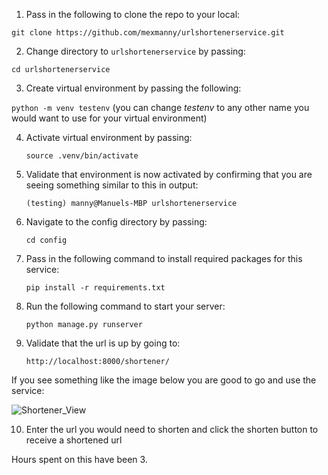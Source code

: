 1. Pass in the following to clone the repo to your local:

`git clone https://github.com/mexmanny/urlshortenerservice.git`

2. Change directory to `urlshortenerservice` by passing:

`cd urlshortenerservice`

3. Create virtual environment by passing the following:

`python -m venv testenv` (you can change *testenv* to any other name you would want to use for your virtual environment)

4. Activate virtual environment by passing:

    `source .venv/bin/activate`

5. Validate that environment is now activated by confirming that you are seeing something similar to this in output:

   `(testing) manny@Manuels-MBP urlshortenerservice`

6. Navigate to the config directory by passing:

    `cd config`
    
7. Pass in the following command to install required packages for this service:

    `pip install -r requirements.txt`

8. Run the following command to start your server:

    `python manage.py runserver`
    
9. Validate that the url is up by going to:

    `http://localhost:8000/shortener/`
    
If you see something like the image below you are good to go and use the service:
    
![Shortener_View](https://user-images.githubusercontent.com/20760707/127619553-eb203c59-37fe-40af-b8e8-85379192266b.png)


10. Enter the url you would need to shorten and click the shorten button to receive a shortened url

Hours spent on this have been 3.

